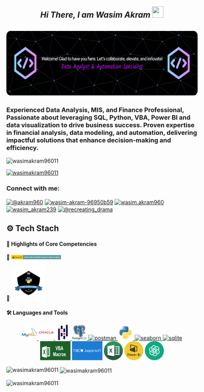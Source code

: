 <h2 align="center"><i>Hi There, I am Wasim Akram <img src="https://user-images.githubusercontent.com/39955420/147578264-bae0526c-028a-49d2-8af8-d08bb4edbd2a.gif" height="30" width="30"></i></h2>

<h2 align="center"><img src="https://github.com/wasimakram96011/Skill-Sets/blob/main/github-header-image.png" height="170" width="700"></h2>

<h3 align="left">Experienced Data Analysis, MIS, and Finance Professional, Passionate about leveraging SQL, Python, VBA, Power BI and data visualization to drive business success. Proven expertise in financial analysis, data modeling, and automation, delivering impactful solutions that enhance decision-making and efficiency.</h3>

<p align="left"> <img src="https://komarev.com/ghpvc/?username=wasimakram96011&label=Profile%20views&color=0e75b6&style=flat" alt="wasimakram96011" /> </p>

<p align="left"> <a href="https://github.com/ryo-ma/github-profile-trophy"><img src="https://github-profile-trophy.vercel.app/?username=wasimakram96011" alt="wasimakram96011" /></a> </p>

<h3 align="left">Connect with me:</h3>
<p align="left">
<a href="https://twitter.com/@akram960" target="blank"><img align="center" src="https://raw.githubusercontent.com/rahuldkjain/github-profile-readme-generator/master/src/images/icons/Social/twitter.svg" alt="@akram960" height="30" width="40" /></a>
<a href="https://linkedin.com/in/wasim-akram-96950b59" target="blank"><img align="center" src="https://raw.githubusercontent.com/rahuldkjain/github-profile-readme-generator/master/src/images/icons/Social/linked-in-alt.svg" alt="wasim-akram-96950b59" height="30" width="40" /></a>
<a href="https://fb.com/wasim.akram960" target="blank"><img align="center" src="https://raw.githubusercontent.com/rahuldkjain/github-profile-readme-generator/master/src/images/icons/Social/facebook.svg" alt="wasim.akram960" height="30" width="40" /></a>
<a href="https://instagram.com/wasim_akram239" target="blank"><img align="center" src="https://raw.githubusercontent.com/rahuldkjain/github-profile-readme-generator/master/src/images/icons/Social/instagram.svg" alt="wasim_akram239" height="30" width="40" /></a>
<a href="https://www.youtube.com/@recreating_drama" target="blank"><img align="center" src="https://raw.githubusercontent.com/rahuldkjain/github-profile-readme-generator/master/src/images/icons/Social/youtube.svg" alt="@recreating_drama" height="30" width="40" /></a>
</p>

<h2 align="left"> ⚙️ Tech Stach </h2>
<h4 align="left"> 🥇 Highlights of Core Competencies</h4>
<div align="left">
🔹 <a href="https://github.com/wasimakram96011/Certification/blob/main/Power%20BI%20Data%20Modeling%20Certification.png">
    <img src="https://github.com/wasimakram96011/Skill-Sets/blob/main/Power%20BI%20certificate%20logo.png" height="26%" width="26%" />
  </a>
  <br>
  
 🔹 <a href="https://github.com/wasimakram96011/Certification/blob/main/Python%20For%20DS%20and%20ML%20Certification.png">
    <img src="https://github.com/wasimakram96011/Certification/blob/main/Python%20Certification.png" height="18%" width="18%" />
  </a>
  <br>
</div> 

<h4 align="left"> 🛠️ Languages and Tools</h4>
<div align="center">
  <a href="https://www.mysql.com/" target="_blank" rel="noreferrer">
    <img src="https://raw.githubusercontent.com/devicons/devicon/master/icons/mysql/mysql-original-wordmark.svg" alt="mysql" width="40" height="40" />
  </a>
  <a href="https://www.oracle.com/" target="_blank" rel="noreferrer">
    <img src="https://raw.githubusercontent.com/devicons/devicon/master/icons/oracle/oracle-original.svg" alt="oracle" width="40" height="40" />
  </a>
  <a href="https://pandas.pydata.org/" target="_blank" rel="noreferrer">
    <img src="https://raw.githubusercontent.com/devicons/devicon/2ae2a900d2f041da66e950e4d48052658d850630/icons/pandas/pandas-original.svg" alt="pandas" width="40" height="40" />
  </a>
  <a href="https://www.postgresql.org" target="_blank" rel="noreferrer">
    <img src="https://raw.githubusercontent.com/devicons/devicon/master/icons/postgresql/postgresql-original-wordmark.svg" alt="postgresql" width="40" height="40" />
  </a>
  <a href="https://postman.com" target="_blank" rel="noreferrer">
    <img src="https://www.vectorlogo.zone/logos/getpostman/getpostman-icon.svg" alt="postman" width="40" height="40" />
  </a>
  <a href="https://www.python.org" target="_blank" rel="noreferrer">
    <img src="https://raw.githubusercontent.com/devicons/devicon/master/icons/python/python-original.svg" alt="python" width="40" height="40" />
  </a>
  <a href="https://seaborn.pydata.org/" target="_blank" rel="noreferrer">
    <img src="https://seaborn.pydata.org/_images/logo-mark-lightbg.svg" alt="seaborn" width="40" height="40" />
  </a>
  <a href="https://www.sqlite.org/" target="_blank" rel="noreferrer">
    <img src="https://www.vectorlogo.zone/logos/sqlite/sqlite-icon.svg" alt="sqlite" width="40" height="40" />
  </a>
  <img src="https://github.com/wasimakram96011/Skill-Sets/blob/main/VBA.png" height="50" width="80" alt="VBA" />
  <img src="https://github.com/wasimakram96011/Skill-Sets/blob/main/JasperSoft%20Report.jpg" height="50" width="80" alt="JasperSoft Report" />
  <img src="https://github.com/wasimakram96011/Skill-Sets/blob/main/Excel1-modified.png" height="50" width="50" alt="Excel" />
  <img src="https://github.com/wasimakram96011/Skill-Sets/blob/main/power_bi.png" height="50" width="50" alt="Power BI" />
  <img src="https://github.com/wasimakram96011/Skill-Sets/blob/main/ChatGpt.png" height="50" width="50" alt="ChatGPT" />
</div>

<p><img align="left" src="https://github-readme-stats.vercel.app/api/top-langs?username=wasimakram96011&show_icons=true&locale=en&layout=compact" alt="wasimakram96011" /></p>

<p>&nbsp;<img align="center" src="https://github-readme-stats.vercel.app/api?username=wasimakram96011&show_icons=true&locale=en" alt="wasimakram96011" /></p>

<p><img align="center" src="https://github-readme-streak-stats.herokuapp.com/?user=wasimakram96011&" alt="wasimakram96011" /></p>
